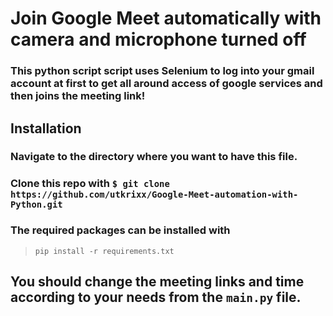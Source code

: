 # Join Google Meet  automatically with camera and microphone turned off

### This python script script uses Selenium to log into your gmail account at first to get all around access of google services and then joins the meeting link!

## Installation

### Navigate to the directory where you want to have this file.
### Clone this repo with ` $ git clone https://github.com/utkrixx/Google-Meet-automation-with-Python.git `
### The required packages can be installed with

> `pip install -r requirements.txt` 

## You should change the meeting links and time according to your needs from the  ` main.py ` file.
